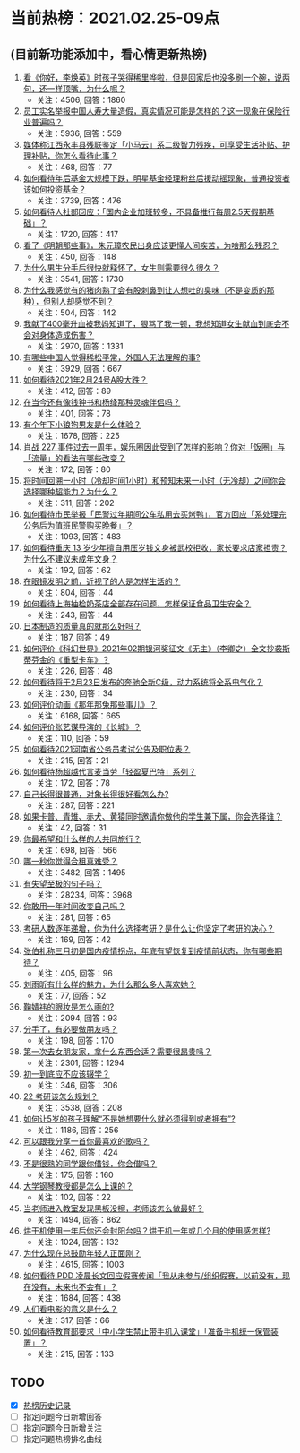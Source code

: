 # 当前热榜：2021.02.25-09点
## (目前新功能添加中，看心情更新热榜)
1. [看《你好，李焕英》时孩子哭得稀里哗啦，但是回家后也没多刷一个碗，说两句，还一样顶嘴，为什么呢？](https://www.zhihu.com/question/444936831)
    * 关注：4506, 回答：1860
2. [员工实名举报中国人寿大量造假，真实情况可能是怎样的？这一现象在保险行业普遍吗？](https://www.zhihu.com/question/446063707)
    * 关注：5936, 回答：559
3. [媒体称江西永丰县残联鉴定「小马云」系二级智力残疾，可享受生活补贴、护理补贴，你怎么看待此事？](https://www.zhihu.com/question/446158560)
    * 关注：468, 回答：77
4. [如何看待年后基金大规模下跌，明星基金经理粉丝后援动摇现象，普通投资者该如何投资基金？](https://www.zhihu.com/question/446059068)
    * 关注：3739, 回答：476
5. [如何看待人社部回应：「国内企业加班较多，不具备推行每周2.5天假期基础」？](https://www.zhihu.com/question/446107907)
    * 关注：1720, 回答：417
6. [看了《明朝那些事》，朱元璋农民出身应该更懂人间疾苦，为啥那么残忍？](https://www.zhihu.com/question/445746439)
    * 关注：450, 回答：148
7. [为什么男生分手后很快就释怀了，女生则需要很久很久？](https://www.zhihu.com/question/432503865)
    * 关注：3541, 回答：1730
8. [为什么我感觉有的猪肉熟了会有股刺鼻到让人想吐的臭味（不是变质的那种），但别人却感觉不到？](https://www.zhihu.com/question/328620473)
    * 关注：504, 回答：142
9. [我献了400毫升血被我妈知道了，狠骂了我一顿，我想知道女生献血到底会不会对身体造成伤害？](https://www.zhihu.com/question/433360504)
    * 关注：2970, 回答：1331
10. [有哪些中国人觉得稀松平常，外国人无法理解的事?](https://www.zhihu.com/question/435879884)
    * 关注：3929, 回答：667
11. [如何看待2021年2月24号A股大跌？](https://www.zhihu.com/question/446108931)
    * 关注：412, 回答：89
12. [在当今还有像钱钟书和杨绛那种灵魂伴侣吗？](https://www.zhihu.com/question/445056665)
    * 关注：401, 回答：78
13. [有个年下小狼狗男友是什么体验？](https://www.zhihu.com/question/264422205)
    * 关注：1678, 回答：225
14. [肖战 227 事件过去一周年，娱乐圈因此受到了怎样的影响？你对「饭圈」与「流量」的看法有哪些改变？](https://www.zhihu.com/question/446119703)
    * 关注：172, 回答：80
15. [将时间回溯一小时（冷却时间1小时）和预知未来一小时（无冷却）之间你会选择哪种超能力？为什么？](https://www.zhihu.com/question/445318653)
    * 关注：311, 回答：202
16. [如何看待市民举报「民警过年期间公车私用去买烤鸭」，官方回应「系处理完公务后为值班民警购买晚餐」？](https://www.zhihu.com/question/445993971)
    * 关注：1093, 回答：483
17. [如何看待重庆 13 岁少年擅自用压岁钱文身被武校拒收，家长要求店家担责？为什么不建议未成年文身？](https://www.zhihu.com/question/445890042)
    * 关注：192, 回答：62
18. [在眼镜发明之前，近视了的人是怎样生活的？](https://www.zhihu.com/question/20057134)
    * 关注：804, 回答：44
19. [如何看待上海抽检奶茶店全部存在问题，怎样保证食品卫生安全？](https://www.zhihu.com/question/446069196)
    * 关注：243, 回答：44
20. [日本制造的质量真的就那么好吗？](https://www.zhihu.com/question/335156490)
    * 关注：187, 回答：49
21. [如何评价《科幻世界》2021年02期银河奖征文《无主》（李卿之）全文抄袭斯蒂芬金的《重型卡车》？](https://www.zhihu.com/question/446067657)
    * 关注：226, 回答：48
22. [如何看待将于2月23日发布的奔驰全新C级，动力系统将全系电气化？](https://www.zhihu.com/question/445393919)
    * 关注：230, 回答：34
23. [如何评价动画《那年那兔那些事儿》？](https://www.zhihu.com/question/28543439)
    * 关注：6168, 回答：665
24. [如何评价张艺谋导演的《长城》？](https://www.zhihu.com/question/319452692)
    * 关注：110, 回答：59
25. [如何看待2021河南省公务员考试公告及职位表？](https://www.zhihu.com/question/441998633)
    * 关注：215, 回答：21
26. [如何看待杨超越代言麦当劳「轻盈夏巴特」系列？](https://www.zhihu.com/question/445911384)
    * 关注：172, 回答：78
27. [自己长得很普通，对象长得很好看怎么办?](https://www.zhihu.com/question/442303033)
    * 关注：287, 回答：221
28. [如果卡普、青雉、赤犬、黄猿同时邀请你做他的学生兼下属，你会选择谁？](https://www.zhihu.com/question/445807112)
    * 关注：42, 回答：31
29. [你最希望和什么样的人共同旅行？](https://www.zhihu.com/question/427856140)
    * 关注：698, 回答：566
30. [哪一秒你觉得合租真难受？](https://www.zhihu.com/question/294243719)
    * 关注：3482, 回答：1495
31. [有失望至极的句子吗？](https://www.zhihu.com/question/339068772)
    * 关注：28234, 回答：3968
32. [你敢用一年时间改变自己吗？](https://www.zhihu.com/question/437098355)
    * 关注：281, 回答：65
33. [考研人数逐年递增，你为什么选择考研？是什么让你坚定了考研的决心？](https://www.zhihu.com/question/445892304)
    * 关注：169, 回答：42
34. [张伯礼称三月初是国内疫情拐点，年底有望恢复到疫情前状态，你有哪些期待？](https://www.zhihu.com/question/446090361)
    * 关注：405, 回答：96
35. [刘雨昕有什么样的魅力，为什么那么多人喜欢她？](https://www.zhihu.com/question/429215902)
    * 关注：77, 回答：52
36. [鞠婧祎的眼妆是怎么画的?](https://www.zhihu.com/question/303394696)
    * 关注：2094, 回答：93
37. [分手了，有必要做朋友吗？](https://www.zhihu.com/question/445595249)
    * 关注：198, 回答：170
38. [第一次去女朋友家，拿什么东西合适？需要很昂贵吗？](https://www.zhihu.com/question/335168600)
    * 关注：2301, 回答：1294
39. [初一到底应不应该辍学？](https://www.zhihu.com/question/445049858)
    * 关注：346, 回答：306
40. [22 考研该怎么规划？](https://www.zhihu.com/question/394099769)
    * 关注：3538, 回答：208
41. [如何让5岁的孩子理解“不是她想要什么就必须得到或者拥有”?](https://www.zhihu.com/question/440219401)
    * 关注：1186, 回答：256
42. [可以跟我分享一首你最喜欢的歌吗？](https://www.zhihu.com/question/445061524)
    * 关注：462, 回答：424
43. [不是很熟的同学跟你借钱，你会借吗？](https://www.zhihu.com/question/445561963)
    * 关注：175, 回答：160
44. [大学钢琴教授都是怎么上课的？](https://www.zhihu.com/question/443259328)
    * 关注：102, 回答：22
45. [当老师进入教室发现黑板没擦，老师该怎么做最好？](https://www.zhihu.com/question/439153083)
    * 关注：1494, 回答：862
46. [烘干机使用一年后你还会封阳台吗？烘干机一年或几个月的使用感怎样?](https://www.zhihu.com/question/426305815)
    * 关注：1024, 回答：132
47. [为什么现在总鼓励年轻人正面刚？](https://www.zhihu.com/question/440608876)
    * 关注：4615, 回答：1003
48. [如何看待 PDD 凌晨长文回应假赛传闻「我从未参与/组织假赛，以前没有，现在没有，未来也不会有」？](https://www.zhihu.com/question/446071263)
    * 关注：1684, 回答：438
49. [人们看电影的意义是什么？](https://www.zhihu.com/question/27933396)
    * 关注：317, 回答：66
50. [如何看待教育部要求「中小学生禁止带手机入课堂」「准备手机统一保管装置」？](https://www.zhihu.com/question/445897203)
    * 关注：215, 回答：133
## TODO
* [x] [热榜历史记录](hot_history/AllHot.md)
* [ ] 指定问题今日新增回答
* [ ] 指定问题今日新增关注
* [ ] 指定问题热榜排名曲线
